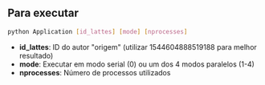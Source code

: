 ## Para executar

```bash
python Application [id_lattes] [mode] [nprocesses]
```

- **id_lattes**: ID do autor "origem" (utilizar 1544604888519188 para melhor resultado)
- **mode**: Executar em modo serial (0) ou um dos 4 modos paralelos (1-4)
- **nprocesses**: Número de processos utilizados